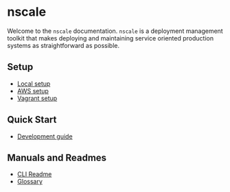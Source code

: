 # nscale

Welcome to the `nscale` documentation. `nscale` is a deployment
management toolkit that makes deploying and maintaining service 
oriented production systems as straightforward as possible.

## Setup

* [Local setup][setup-guide]
* [AWS setup][aws]
* [Vagrant setup][vagrant]

## Quick Start

* [Development guide][development-guide]

## Manuals and Readmes

* [CLI Readme][cli-readme]
* [Glossary][glossary]

[setup-guide]: setup-guide.md
[development-guide]: development-guide.md
[aws]: aws.md
[vagrant]: vagrant.md
[cli-readme]: https://github.com/nearform/nscale-client
[glossary]: glossary.md
